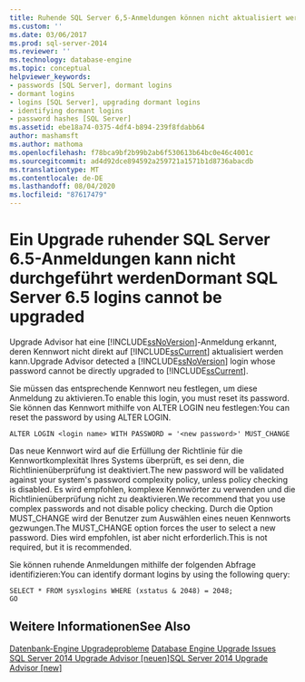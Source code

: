 ```yaml
---
title: Ruhende SQL Server 6,5-Anmeldungen können nicht aktualisiert werden | Microsoft-Dokumentation
ms.custom: ''
ms.date: 03/06/2017
ms.prod: sql-server-2014
ms.reviewer: ''
ms.technology: database-engine
ms.topic: conceptual
helpviewer_keywords:
- passwords [SQL Server], dormant logins
- dormant logins
- logins [SQL Server], upgrading dormant logins
- identifying dormant logins
- password hashes [SQL Server]
ms.assetid: ebe18a74-0375-4df4-b894-239f8fdabb64
author: mashamsft
ms.author: mathoma
ms.openlocfilehash: f78bca9bf2b99b2ab6f530613b64bc0e46c4001c
ms.sourcegitcommit: ad4d92dce894592a259721a1571b1d8736abacdb
ms.translationtype: MT
ms.contentlocale: de-DE
ms.lasthandoff: 08/04/2020
ms.locfileid: "87617479"
---
```

# <a name="dormant-sql-server-65-logins-cannot-be-upgraded"></a><span data-ttu-id="37a8f-102">Ein Upgrade ruhender SQL Server 6.5-Anmeldungen kann nicht durchgeführt werden</span><span class="sxs-lookup"><span data-stu-id="37a8f-102">Dormant SQL Server 6.5 logins cannot be upgraded</span></span>
  <span data-ttu-id="37a8f-103">Upgrade Advisor hat eine [!INCLUDE[ssNoVersion](../../includes/ssnoversion-md.md)]-Anmeldung erkannt, deren Kennwort nicht direkt auf [!INCLUDE[ssCurrent](../../includes/sscurrent-md.md)] aktualisiert werden kann.</span><span class="sxs-lookup"><span data-stu-id="37a8f-103">Upgrade Advisor detected a [!INCLUDE[ssNoVersion](../../includes/ssnoversion-md.md)] login whose password cannot be directly upgraded to [!INCLUDE[ssCurrent](../../includes/sscurrent-md.md)].</span></span>  
  
 <span data-ttu-id="37a8f-104">Sie müssen das entsprechende Kennwort neu festlegen, um diese Anmeldung zu aktivieren.</span><span class="sxs-lookup"><span data-stu-id="37a8f-104">To enable this login, you must reset its password.</span></span> <span data-ttu-id="37a8f-105">Sie können das Kennwort mithilfe von ALTER LOGIN neu festlegen:</span><span class="sxs-lookup"><span data-stu-id="37a8f-105">You can reset the password by using ALTER LOGIN.</span></span>  
  
```  
ALTER LOGIN <login name> WITH PASSWORD = '<new password>' MUST_CHANGE  
```  
  
 <span data-ttu-id="37a8f-106">Das neue Kennwort wird auf die Erfüllung der Richtlinie für die Kennwortkomplexität Ihres Systems überprüft, es sei denn, die Richtlinienüberprüfung ist deaktiviert.</span><span class="sxs-lookup"><span data-stu-id="37a8f-106">The new password will be validated against your system's password complexity policy, unless policy checking is disabled.</span></span> <span data-ttu-id="37a8f-107">Es wird empfohlen, komplexe Kennwörter zu verwenden und die Richtlinienüberprüfung nicht zu deaktivieren.</span><span class="sxs-lookup"><span data-stu-id="37a8f-107">We recommend that you use complex passwords and not disable policy checking.</span></span> <span data-ttu-id="37a8f-108">Durch die Option MUST_CHANGE wird der Benutzer zum Auswählen eines neuen Kennworts gezwungen.</span><span class="sxs-lookup"><span data-stu-id="37a8f-108">The MUST_CHANGE option forces the user to select a new password.</span></span> <span data-ttu-id="37a8f-109">Dies wird empfohlen, ist aber nicht erforderlich.</span><span class="sxs-lookup"><span data-stu-id="37a8f-109">This is not required, but it is recommended.</span></span>  
  
 <span data-ttu-id="37a8f-110">Sie können ruhende Anmeldungen mithilfe der folgenden Abfrage identifizieren:</span><span class="sxs-lookup"><span data-stu-id="37a8f-110">You can identify dormant logins by using the following query:</span></span>  
  
```  
SELECT * FROM sysxlogins WHERE (xstatus & 2048) = 2048;  
GO  
```  
  
## <a name="see-also"></a><span data-ttu-id="37a8f-111">Weitere Informationen</span><span class="sxs-lookup"><span data-stu-id="37a8f-111">See Also</span></span>  
 <span data-ttu-id="37a8f-112">[Datenbank-Engine Upgradeprobleme](../../../2014/sql-server/install/database-engine-upgrade-issues.md) </span><span class="sxs-lookup"><span data-stu-id="37a8f-112">[Database Engine Upgrade Issues](../../../2014/sql-server/install/database-engine-upgrade-issues.md) </span></span>  
 [<span data-ttu-id="37a8f-113">SQL Server 2014 Upgrade Advisor &#91;neuen&#93;</span><span class="sxs-lookup"><span data-stu-id="37a8f-113">SQL Server 2014 Upgrade Advisor &#91;new&#93;</span></span>](sql-server-2014-upgrade-advisor.md)  
  
  
